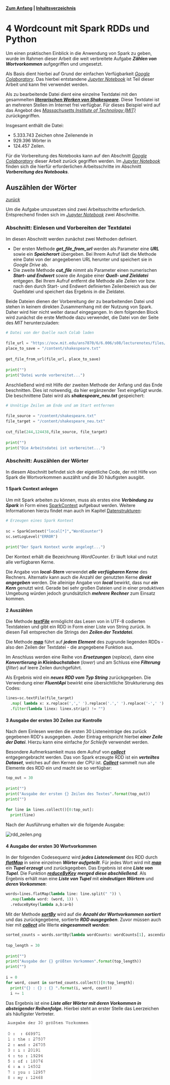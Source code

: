 #### [Zum Anfang](README.md "zur Startseite") | [Inhaltsverzeichnis](00_Inhaltsverzeichnis.md "zum Inhaltsverzeichnis")

# 4 Wordcount mit Spark RDDs und Python

Um einen praktischen Einblick in die Anwendung von Spark zu geben, wurde im Rahmen dieser Arbeit die weit verbreitete Aufgabe ***Zählen von Wortvorkommen*** aufgegriffen und umgesetzt.

Als Basis dient hierbei auf Grund der einfachen Verfügbarkeit [*Google Colaboratory*](03_Mögliche_Umgebungen_für_Spark.md#spark-mit-google-colaboratory-colab "zum Abschnitt"). Das hierbei entstandene [_Jupyter Notebook_](notebook/Wordcount_mit_Spark_RDD.ipynb "zum Notebook") ist Teil dieser Arbeit und kann frei verwendet werden. 

Als zu bearbeitende Datei dient eine einzelne Textdatei mit den gesammelten [***literarischen Werken von Shakespeare***](https://ocw.mit.edu/ans7870/6/6.006/s08/lecturenotes/files/t8.shakespeare.txt "zum Download"). Diese Textdatei ist an mehreren Stellen im Internet frei verfügbar. Für dieses Beispiel wird auf das Angebot des [*Massachusetts Institute of Technology (MIT)*](https://ocw.mit.edu "zur Webseite") zurückgegriffen.

Insgesamt enthält die Datei:

* 5.333.743 Zeichen ohne Zeilenende in
* 929.396 Wörter in
* 124.457 Zeilen.

Für die Vorbereitung des Notebooks kann auf den Abschnitt [_Google Colaboratory_](03_Mögliche_Umgebungen_für_Spark.md#spark-mit-google-colaboratory-colab "zum Abschnitt") dieser Arbeit zurück gegriffen werden. Im [_Jupyter Notebook_](notebook/Wordcount_mit_Spark_RDD.ipynb "zum Notebook") finden sich die hierfür erforderlichen Arbeitsschritte im Abschnitt ***Vorbereitung des Notebooks***.

## Auszählen der Wörter

[_zurück_](04_Wordcount_mit_Spark_RDDs_und_Python.md#4-wordcount-mit-spark-rdds-und-python "Zurück")

Um die Aufgabe umzusetzen sind zwei Arbeitsschritte erforderlich. Entsprechend finden sich im 
[_Jupyter Notebook_](notebook/Wordcount_mit_Spark_RDD.ipynb "zum Notebook") zwei Abschnitte.

### Abschnitt: Einlesen und Vorbereiten der Textdatei

Im diesen Abschnitt werden zunächst zwei Methoden definiert.

* Der ersten Methode ***get_file_from_url*** werden als Parameter eine ***URL*** sowie ein ***Speicherort*** übergeben. Bei Ihrem Aufruf lädt die Methode eine Datei von der angegebenen URL herunter und speichert sie in *Google Drive* ab.
* Die zweite Methode ***cut_file*** nimmt als Parameter einen numerischen ***Start- und Endwert*** sowie die Angabe einer ***Quell- und Zieldatei*** entgegen. Bei Ihrem Aufruf entfernt die Methode alle Zeilen vor bzw. nach den durch Start- und Endwert definierten Zeilenbereich aus der Quelldatei und speichert das Ergebnis in die Zieldatei.

Beide Dateien dienen der Vorbereitung der zu bearbeitenden Datei und stehen in keinem direkten Zusammenhang mit der Nutzung von Spark. Daher wird hier nicht weiter darauf eingegangen. In dem folgenden Block wird zunächst die erste Methode dazu verwendet, die Datei von der Seite des *MIT* herunterzuladen:

```python
# Datei von der Quelle nach Colab laden

file_url = "https://ocw.mit.edu/ans7870/6/6.006/s08/lecturenotes/files/t8.shakespeare.txt"
place_to_save = "/content/shakespeare.txt"

get_file_from_url(file_url, place_to_save)

print("")
print("Datei wurde vorbereitet...")
```

Anschließend wird mit Hilfe der zweiten Methode der Anfang und das Ende beschnitten. Dies ist notwendig, da hier ergänzender Text eingefügt wurde. Die beschnittene Datei wird als ***shakespeare_neu.txt*** gespeichert:

```python
# Unnötige Zeilen am Ende und am Start entfernen

file_source = "/content/shakespeare.txt"
file_target = "/content/shakespeare_neu.txt"

cut_file(244,124438,file_source, file_target)

print("")
print("Die Arbeitsdatei ist vorbereitet...")
```

### Abschnitt: Auszählen der Wörter

In diesem Abschnitt befindet sich der eigentliche Code, der mit Hilfe von Spark die Wortvorkommen auszählt und die 30 häufigsten ausgibt.

#### 1 Spark Context anlegen

Um mit Spark arbeiten zu können, muss als erstes eine ***Verbindung zu Spark*** in Form eines
[SparkContext](https://spark.apache.org/docs/3.1.1/api/python/reference/api/pyspark.SparkContext.html "zur Dokumentation") aufgebaut werden. Weitere Informationen hierzu findet man auch im Kapitel 
[Datenstrukturen](02_Datenstrukturen.md "zum Kapitel"): 

```python
# Erzeugen eines Spark Kontext

sc = SparkContext("local[*]","WordCounter")
sc.setLogLevel("ERROR")

print("Der Spark Kontext wurde angelegt...")
```

Der Kontext erhält die Bezeichnung _WordCounter_. Er läuft lokal und nutzt alle verfügbaren Kerne.

Die Angabe von ***local-Stern*** verwendet ***alle verfügbaren Kerne*** des Rechners. Alternativ kann auch die Anzahl der genutzten Kerne ***direkt angegeben*** werden. Die alleinige Angabe von ***local*** bewirkt, dass nur ***ein Kern*** genutzt wird. Gerade bei sehr großen Dateien und in einer produktiven Umgebung würden jedoch grundsätzlich ***mehrere Rechner*** zum Einsatz kommen.

#### 2 Auszählen

Die Methode [***textFile***](https://spark.apache.org/docs/3.1.1/api/python/reference/api/pyspark.SparkContext.textFile.html "zur Dokumentation") ermöglicht das Lesen von in UTF-8 codierten Textdateien und gibt ein RDD in Form einer Liste von String zurück. In diesen Fall entsprechen die Strings den ***Zeilen der Textdatei***. 

Die Methode [***map***](https://spark.apache.org/docs/latest/api/python/reference/api/pyspark.RDD.map.html "zur Dokumentation") führt auf ***jedem Element*** des zugrunde liegenden RDDs - also den Zeilen der Textdatei - die angegebene Funktion aus.

Im Anschluss werden eine Reihe von ***Ersetzungen*** (*replace*), dann eine ***Konvertierung in Kleinbuchstaben*** (*lower*) und am Schluss eine ***Filterung*** (*filter*) auf leere Zeilen durchgeführt. 

Als Ergebnis wird ein ***neues RDD vom Typ String*** zurückgegeben. Die Verwendung einer ***FluentApi*** bewirkt eine übersichtliche Strukturierung des Codes:

```python
lines=sc.textFile(file_target)
  .map( lambda x: x.replace(',',' ').replace('.',' ').replace('-',' ').lower())
  .filter(lambda linex: linex.strip() != "")
```

#### 3 Ausgabe der ersten 30 Zeilen zur Kontrolle

Nach dem Einlesen werden die ersten 30 Listeneinträge des zurück gegebenen RDD's ausgegeben. Jeder Eintrag entspricht hierbei ***einer Zeile der Datei***. Hierzu kann eine einfache *for Schleife* verwendet werden. 

Besondere Aufmerksamkeit muss dem Aufruf von [***collect***](https://spark.apache.org/docs/latest/api/python/reference/api/pyspark.RDD.collect.html "zur Dokumentation") entgegengebracht werden. Das von Spark erzeugte RDD ist ein ***verteiltes Dataset***, welches auf den Kernen der CPU ist. [***Collect***](https://spark.apache.org/docs/latest/api/python/reference/api/pyspark.RDD.collect.html "zur Dokumentation") sammelt nun alle Elemente des RDD ein und macht sie so verfügbar:

```python
top_out = 30

print("")
print("Ausgabe der ersten {} Zeilen des Textes".format(top_out))
print("")

for line in lines.collect()[0:top_out]:
  print(line)
```

Nach der Ausführung erhalten wir die folgende Ausgabe:

![rdd_zeilen.png](assets/rdd_zeilen.png "Ausgabe der ersten Zeilen der Textdatei im Notebook")

#### 4 Ausgabe der ersten 30 Wortvorkommen

In der folgenden Codesequenz wird ***jedes Listenelement*** des RDD durch [***flatMap***](https://spark.apache.org/docs/3.1.1/api/python/reference/api/pyspark.RDD.flatMap.html "zur Dokumentation") in seine einzelnen ***Wörter aufgeteilt***. Für jedes Wort wird mit [***map***](https://spark.apache.org/docs/latest/api/python/reference/api/pyspark.RDD.map.html "zur Dokumentation") ein ***Tupel erzeugt*** und zurückgegeben. Das Ergebnis ist eine ***Liste von Tupel***. Die Funktion [***reduceByKey***](https://spark.apache.org/docs/latest/api/python/reference/api/pyspark.RDD.reduceByKey.html "zur Dokumentation") ***merged diese abschließend***. Als Ergebnis erhält man eine ***Liste von Tupel*** mit ***eindeutigen Wörtern*** und ***deren Vorkommen***:

```python
words=lines.flatMap(lambda line: line.split(" ")) \
  .map(lambda word: (word, 1)) \
  .reduceByKey(lambda a,b:a+b)
```

Mit der Methode [***sortBy***](https://spark.apache.org/docs/latest/api/python/reference/api/pyspark.RDD.sortBy.html "zur Dokumentation") wird auf die ***Anzahl der Wortvorkommen sortiert*** und das zurückgegebene, sortierte ***RDD ausgegeben***. Zuvor müssen auch hier mit [***collect***](https://spark.apache.org/docs/latest/api/python/reference/api/pyspark.RDD.collect.html "zur Dokumentation") alle Werte ***eingesammelt werden***:

```python
sorted_counts = words.sortBy(lambda wordCounts: wordCounts[1], ascending=False)

top_length = 30

print("")
print("Ausgabe der {} größten Vorkommen".format(top_length))
print("")

i = 0
for word, count in sorted_counts.collect()[0:top_length]:
  print("{} : {} : {} ".format(i, word, count))
  i += 1
```

Das Ergebnis ist eine ***Liste aller Wörter mit deren Vorkommen in absteigender Reihenfolge.*** Hierbei steht an erster Stelle das Leerzeichen als häufigster Vertreter.

![rdd_wörter.png](assets/rdd_wörter.png "Ausgabe der Wortliste in absteigender Reihenfolge im Notebook")
